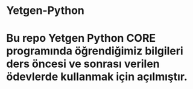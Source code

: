 # Yetgen-Python
# Bu repo Yetgen Python CORE programında öğrendiğimiz bilgileri ders öncesi ve sonrası verilen ödevlerde kullanmak için açılmıştır.  
